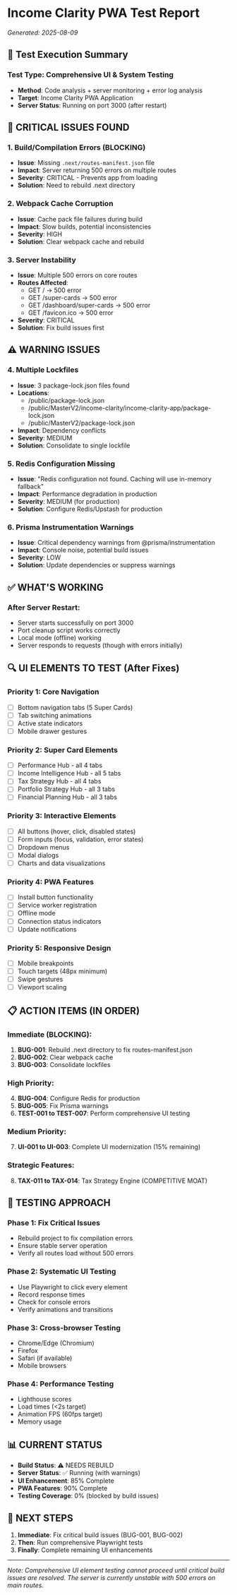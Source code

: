 # Income Clarity PWA Test Report
*Generated: 2025-08-09*

## 🧪 Test Execution Summary

### Test Type: Comprehensive UI & System Testing
- **Method**: Code analysis + server monitoring + error log analysis
- **Target**: Income Clarity PWA Application
- **Server Status**: Running on port 3000 (after restart)

## 🚨 CRITICAL ISSUES FOUND

### 1. Build/Compilation Errors (BLOCKING)
- **Issue**: Missing `.next/routes-manifest.json` file
- **Impact**: Server returning 500 errors on multiple routes
- **Severity**: CRITICAL - Prevents app from loading
- **Solution**: Need to rebuild .next directory

### 2. Webpack Cache Corruption
- **Issue**: Cache pack file failures during build
- **Impact**: Slow builds, potential inconsistencies
- **Severity**: HIGH
- **Solution**: Clear webpack cache and rebuild

### 3. Server Instability
- **Issue**: Multiple 500 errors on core routes
- **Routes Affected**:
  - GET / → 500 error
  - GET /super-cards → 500 error  
  - GET /dashboard/super-cards → 500 error
  - GET /favicon.ico → 500 error
- **Severity**: CRITICAL
- **Solution**: Fix build issues first

## ⚠️ WARNING ISSUES

### 4. Multiple Lockfiles
- **Issue**: 3 package-lock.json files found
- **Locations**:
  - /public/package-lock.json
  - /public/MasterV2/income-clarity/income-clarity-app/package-lock.json
  - /public/MasterV2/package-lock.json
- **Impact**: Dependency conflicts
- **Severity**: MEDIUM
- **Solution**: Consolidate to single lockfile

### 5. Redis Configuration Missing
- **Issue**: "Redis configuration not found. Caching will use in-memory fallback"
- **Impact**: Performance degradation in production
- **Severity**: MEDIUM (for production)
- **Solution**: Configure Redis/Upstash for production

### 6. Prisma Instrumentation Warnings
- **Issue**: Critical dependency warnings from @prisma/instrumentation
- **Impact**: Console noise, potential build issues
- **Severity**: LOW
- **Solution**: Update dependencies or suppress warnings

## ✅ WHAT'S WORKING

### After Server Restart:
- Server starts successfully on port 3000
- Port cleanup script works correctly
- Local mode (offline) working
- Server responds to requests (though with errors initially)

## 🔍 UI ELEMENTS TO TEST (After Fixes)

### Priority 1: Core Navigation
- [ ] Bottom navigation tabs (5 Super Cards)
- [ ] Tab switching animations
- [ ] Active state indicators
- [ ] Mobile drawer gestures

### Priority 2: Super Card Elements
- [ ] Performance Hub - all 4 tabs
- [ ] Income Intelligence Hub - all 5 tabs
- [ ] Tax Strategy Hub - all 4 tabs
- [ ] Portfolio Strategy Hub - all 3 tabs
- [ ] Financial Planning Hub - all 3 tabs

### Priority 3: Interactive Elements
- [ ] All buttons (hover, click, disabled states)
- [ ] Form inputs (focus, validation, error states)
- [ ] Dropdown menus
- [ ] Modal dialogs
- [ ] Charts and data visualizations

### Priority 4: PWA Features
- [ ] Install button functionality
- [ ] Service worker registration
- [ ] Offline mode
- [ ] Connection status indicators
- [ ] Update notifications

### Priority 5: Responsive Design
- [ ] Mobile breakpoints
- [ ] Touch targets (48px minimum)
- [ ] Swipe gestures
- [ ] Viewport scaling

## 📋 ACTION ITEMS (IN ORDER)

### Immediate (BLOCKING):
1. **BUG-001**: Rebuild .next directory to fix routes-manifest.json
2. **BUG-002**: Clear webpack cache
3. **BUG-003**: Consolidate lockfiles

### High Priority:
4. **BUG-004**: Configure Redis for production
5. **BUG-005**: Fix Prisma warnings
6. **TEST-001 to TEST-007**: Perform comprehensive UI testing

### Medium Priority:
7. **UI-001 to UI-003**: Complete UI modernization (15% remaining)

### Strategic Features:
8. **TAX-011 to TAX-014**: Tax Strategy Engine (COMPETITIVE MOAT)

## 🎯 TESTING APPROACH

### Phase 1: Fix Critical Issues
- Rebuild project to fix compilation errors
- Ensure stable server operation
- Verify all routes load without 500 errors

### Phase 2: Systematic UI Testing
- Use Playwright to click every element
- Record response times
- Check for console errors
- Verify animations and transitions

### Phase 3: Cross-browser Testing
- Chrome/Edge (Chromium)
- Firefox
- Safari (if available)
- Mobile browsers

### Phase 4: Performance Testing
- Lighthouse scores
- Load times (<2s target)
- Animation FPS (60fps target)
- Memory usage

## 📊 CURRENT STATUS

- **Build Status**: ⚠️ NEEDS REBUILD
- **Server Status**: ✅ Running (with warnings)
- **UI Enhancement**: 85% Complete
- **PWA Features**: 90% Complete
- **Testing Coverage**: 0% (blocked by build issues)

## 🚀 NEXT STEPS

1. **Immediate**: Fix critical build issues (BUG-001, BUG-002)
2. **Then**: Run comprehensive Playwright tests
3. **Finally**: Complete remaining UI enhancements

---

*Note: Comprehensive UI element testing cannot proceed until critical build issues are resolved. The server is currently unstable with 500 errors on main routes.*